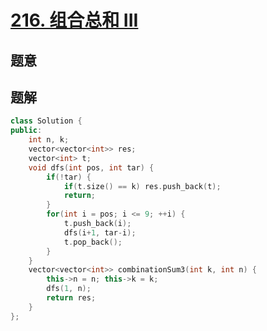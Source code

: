 #  [216. 组合总和 III](https://leetcode-cn.com/problems/combination-sum-iii/)

## 题意



## 题解



```c++
class Solution {
public:
    int n, k;
    vector<vector<int>> res;
    vector<int> t;
    void dfs(int pos, int tar) {
        if(!tar) {
            if(t.size() == k) res.push_back(t);
            return;
        }
        for(int i = pos; i <= 9; ++i) {
            t.push_back(i);
            dfs(i+1, tar-i);
            t.pop_back();
        }
    }
    vector<vector<int>> combinationSum3(int k, int n) {
        this->n = n; this->k = k;
        dfs(1, n);
        return res;
    }
};
```



```python3

```

